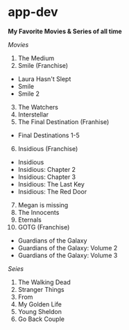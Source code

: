 # app-dev

**My Favorite Movies & Series of all time**

*Movies*
1. The Medium
2. Smile (Franchise)
  - Laura Hasn't Slept
  - Smile
  - Smile 2
3. The Watchers
4. Interstellar
5. The Final Destination (Franhise)
  - Final Destinations 1-5
6. Insidious (Franchise)
  - Insidious
  - Insidious: Chapter 2
  - Insidious: Chapter 3
  - Insidious: The Last Key
  - Insidious: The Red Door
7. Megan is missing
8. The Innocents
9. Eternals
10. GOTG (Franchise)
  - Guardians of the Galaxy
  - Guardians of the Galaxy: Volume 2
  - Guardians of the Galaxy: Volume 3

*Seies*
1. The Walking Dead
2. Stranger Things
3. From
4. My Golden Life
5. Young Sheldon
6. Go Back Couple
